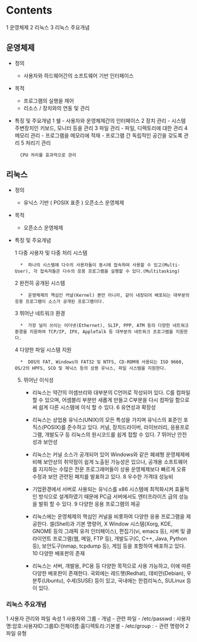 # Contents
1 운영체제
2 리눅스
3 리눅스 주요개념

## 운영체제

  - 정의
    - 사용자와 하드웨어간의 소프트웨어 기반 인터페이스
    
  - 목적
    - 프로그램의 실행을 제어
    - 리소스 / 장치와의 연동 및 관리
	
- 특징 및 주요개념
	1 쉘
		- 사용자와 운영체제간의 인터페이스
	2 장치 관리
		- 시스템 주변장치인 키보드, 모니터 등을 관리
  	3 파일 관리
		- 파일, 디렉토리에 대한 관리
  	4 메모리 관리
		- 프로그램을 메모리에 적재
		- 프로그램 간 독립적인 공간을 갖도록 관리
	5 처리기 관리

		CPU 처리를 효과적으로 관리

## 리눅스
- 정의

	- 유닉스 기반 ( POSIX 표준 ) 오픈소스 운영체제
- 목적

	* 오픈소스 운영체제
- 특징 및 주요개념

	1 다중 사용자 및 다중 처리 시스템

		*  하나의 시스템에 다수의 사용자들이 동시에 접속하여 사용할 수 있고(Multi-User), 각 접속자들은 다수의 응용 프로그램을 실행할 수 있다.(Multitasking)
	2 완전히 공개된 시스템

		*  운영체제의 핵심인 커널(Kernel) 뿐만 아니라, 같이 내장되어 배포되는 대부분의 응용 프로그램이 소스가 공개된 프로그램이다.
	3 뛰어난 네트워크 환경

		*  가장 널리 쓰이는 이더넷(Ethernet), SLIP, PPP, ATM 등의 다양한 네트워크 환경을 지원하여 TCP/IP, IPX, AppleTalk 등 대부분의 네트워크 프로그램을 지원한다.
	4 다양한 파일 시스템 지원

		*  DOS의 FAT, Windows의 FAT32 및 NTFS, CD-ROM에 사용되는 ISO 9660, OS/2의 HPFS, SCO 및 제닉스 등의 상용 유닉스, 파일 시스템을 지원한다.
	5. 뛰어난 이식성

		*  리눅스는 약간의 어셈브리와 대부분의 C언어로 작성되어 있다. C를 컴파일 할 수 있으며, 어셈블리 부분만 새롭게 만들고 C부분을 다시 컴파일 함으로써 쉽게 다른 시스템에 이식 할 수 있다.
	6 유연성과 확장성

		*  리눅스는 상업용 유닉스(UNIX)의 모든 특성을 가지며 유닉스의 표준인 포직스(POSIX)를 준수하고 있다. 커널, 장치드라이버, 라이브러리, 응용프로그램, 개발도구 등 리눅스의 원시코드를 쉽게 접할 수 있다.
	7 뛰어난 안전성과 보안성

		*  리눅스는 커널 소스가 공개되어 있어 Windows와 같은 폐쇄형 운영체제에 비해 보안상의 취약점이 쉽게 노출된 가능성은 있으나, 공개용 소프트웨어를 지지하는 수많은 전문 프로그래머들이 상용 운영체제보다 빠르게 오류 수정과 보안 관련된 패치를 발표하고 있다.
	8 우수한 가격대 성능비

		*  기업환경에서 서버로 사용되는 유닉스를 x86 시스템에 최적화시켜 효율적인 방식으로 설계하였기 때문에 PC급 서버에서도 엔터프라이즈 급의 성능을 발휘 할 수 있다.
	9  다양한 응용 프로그램의 제공

		*  리눅스에는 운영체제의 핵심인 커널을 비롯하여 다양한 응용 프로그램을 제공한다. 셀(Shell)과 기본 명령어, X Window 시스템(Xorg, KDE, GNOME 등의 그래픽 유저 인터페이스), 편집기(vi, emacs 등), 서버 및 클라이언트 프로그램(웹, 메일, FTP 등), 개발도구(C, C++, Java, Python 등), 보안도구(nmap, tcpdump 등), 게임 등을 포함하여 배포하고 있다.
	10 다양한 배포판의 존재

		*  리눅스는 서버, 개발용, PC용 등 다양한 목적으로 사용 가능하고, 이에 따른 다양한 배포판이 존재한다. 국외에는 레드햇(Redhat), 데비안(Debian), 우분투(Ubuntu), 수세(SUSE) 등이 있고, 국내에는 한컴리눅스, SULinux 등이 있다.
		
### 리눅스 주요개념
1 사용자 관리와 파일 속성
	1 사용자와 그룹
		- 개념 
		- 관련 파일
			- /etc/passwd : 사용자명:암호:사용자ID:그룹ID:전체이름:홈디렉토리:기본셸
			- /etc/group : 
		- 관련 명령어
	2 파일 유형 
	



